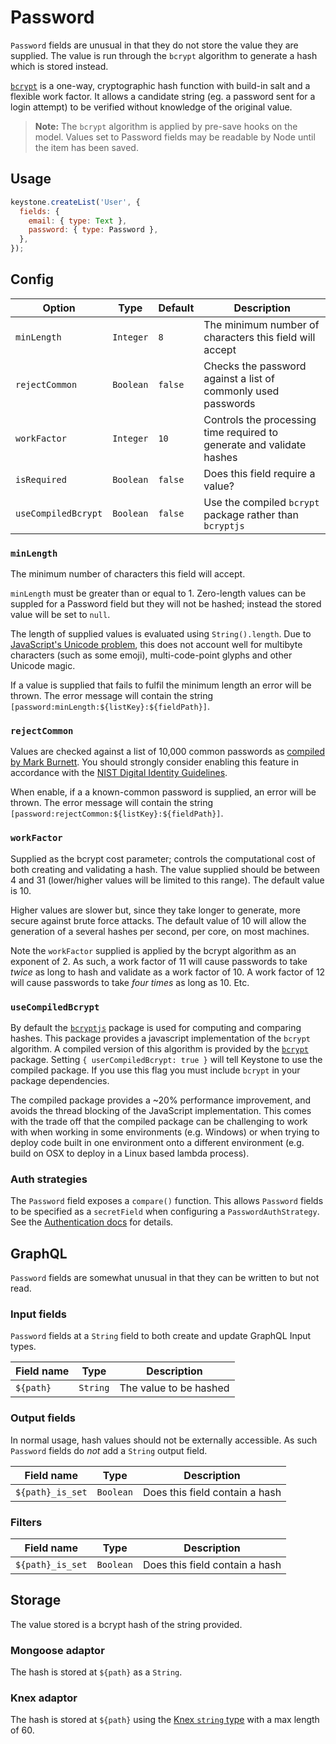 <!--[meta]
section: api
subSection: field-types
title: Password
[meta]-->

# Password

`Password` fields are unusual in that they do not store the value they are supplied.
The value is run through the `bcrypt` algorithm to generate a hash which is stored instead.

[`bcrypt`](https://en.wikipedia.org/wiki/Bcrypt)
is a one-way, cryptographic hash function with build-in salt and a flexible work factor.
It allows a candidate string (eg. a password sent for a login attempt)
to be verified without knowledge of the original value.

> **Note:** The `bcrypt` algorithm is applied by pre-save hooks on the model.
> Values set to Password fields may be readable by Node until the item has been saved.

## Usage

```js
keystone.createList('User', {
  fields: {
    email: { type: Text },
    password: { type: Password },
  },
});
```

## Config

| Option              | Type      | Default | Description                                                           |
| ------------------- | --------- | ------- | --------------------------------------------------------------------- |
| `minLength`         | `Integer` | `8`     | The minimum number of characters this field will accept               |
| `rejectCommon`      | `Boolean` | `false` | Checks the password against a list of commonly used passwords         |
| `workFactor`        | `Integer` | `10`    | Controls the processing time required to generate and validate hashes |
| `isRequired`        | `Boolean` | `false` | Does this field require a value?                                      |
| `useCompiledBcrypt` | `Boolean` | `false` | Use the compiled `bcrypt` package rather than `bcryptjs`              |

### `minLength`

The minimum number of characters this field will accept.

`minLength` must be greater than or equal to 1.
Zero-length values can be suppled for a Password field but they will not be hashed;
instead the stored value will be set to `null`.

The length of supplied values is evaluated using `String().length`.
Due to [JavaScript's Unicode problem](https://mathiasbynens.be/notes/javascript-unicode),
this does not account well for multibyte characters (such as some emoji),
multi-code-point glyphs and other Unicode magic.

If a value is supplied that fails to fulfil the minimum length an error will be thrown.
The error message will contain the string `[password:minLength:${listKey}:${fieldPath}]`.

### `rejectCommon`

Values are checked against a list of 10,000 common passwords as
[compiled by Mark Burnett](https://xato.net/10-000-top-passwords-6d6380716fe0).
You should strongly consider enabling this feature in accordance with the
[NIST Digital Identity Guidelines](http://nvlpubs.nist.gov/nistpubs/SpecialPublications/NIST.SP.800-63b.pdf).

When enable, if a a known-common password is supplied, an error will be thrown.
The error message will contain the string `[password:rejectCommon:${listKey}:${fieldPath}]`.

### `workFactor`

Supplied as the bcrypt cost parameter; controls the computational cost of both creating and validating a hash.
The value supplied should be between 4 and 31 (lower/higher values will be limited to this range).
The default value is 10.

Higher values are slower but, since they take longer to generate, more secure against brute force attacks.
The default value of 10 will allow the generation of a several hashes per second, per core, on most machines.

Note the `workFactor` supplied is applied by the bcrypt algorithm as an exponent of 2.
As such, a work factor of 11 will cause passwords to take _twice_ as long to hash and validate as a work factor of 10.
A work factor of 12 will cause passwords to take _four times_ as long as 10. Etc.

### `useCompiledBcrypt`

By default the [`bcryptjs`](https://www.npmjs.com/package/bcryptjs) package is used for computing and comparing hashes.
This package provides a javascript implementation of the `bcrypt` algorithm.
A compiled version of this algorithm is provided by the [`bcrypt`](https://www.npmjs.com/package/bcrypt) package.
Setting `{ userCompiledBcrypt: true }` will tell Keystone to use the compiled package.
If you use this flag you must include `bcrypt` in your package dependencies.

The compiled package provides a ~20% performance improvement, and avoids the thread blocking of the JavaScript implementation.
This comes with the trade off that the compiled package can be challenging to work with when working in some environments (e.g. Windows) or when trying to deploy code built in one environment onto a different environment (e.g. build on OSX to deploy in a Linux based lambda process).

### Auth strategies

The `Password` field exposes a `compare()` function.
This allows `Password` fields to be specified as a `secretField` when configuring a `PasswordAuthStrategy`.
See the [Authentication docs](/docs/guides/authentication.md) for details.

## GraphQL

`Password` fields are somewhat unusual in that they can be written to but not read.

### Input fields

`Password` fields at a `String` field to both create and update GraphQL Input types.

| Field name | Type     | Description            |
| ---------- | -------- | ---------------------- |
| `${path}`  | `String` | The value to be hashed |

### Output fields

In normal usage, hash values should not be externally accessible.
As such `Password` fields do _not_ add a `String` output field.

| Field name       | Type      | Description                    |
| ---------------- | --------- | ------------------------------ |
| `${path}_is_set` | `Boolean` | Does this field contain a hash |

### Filters

| Field name       | Type      | Description                    |
| ---------------- | --------- | ------------------------------ |
| `${path}_is_set` | `Boolean` | Does this field contain a hash |

## Storage

The value stored is a bcrypt hash of the string provided.

### Mongoose adaptor

The hash is stored at `${path}` as a `String`.

### Knex adaptor

The hash is stored at `${path}` using the
[Knex `string` type](https://knexjs.org/#Schema-string) with a max length of 60.

